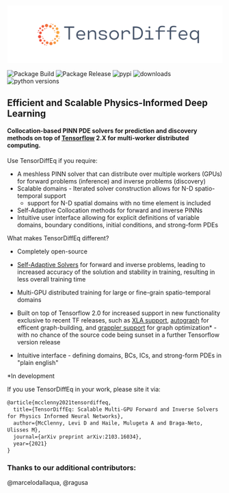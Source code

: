 
![TensorDiffEq logo](tdq-banner.png)


![Package Build](https://github.com/tensordiffeq/TensorDiffEq/workflows/Package%20Build/badge.svg)
![Package Release](https://github.com/tensordiffeq/TensorDiffEq/workflows/Package%20Release/badge.svg)
![pypi](https://img.shields.io/pypi/v/tensordiffeq)
![downloads](https://img.shields.io/pypi/dm/tensordiffeq)
![python versions](https://img.shields.io/pypi/pyversions/tensordiffeq)

## Efficient and Scalable Physics-Informed Deep Learning

#### Collocation-based PINN PDE solvers for prediction and discovery methods on top of [Tensorflow](https://github.com/tensorflow/tensorflow) 2.X for multi-worker distributed computing. 

Use TensorDiffEq if you require:
- A meshless PINN solver that can distribute over multiple workers (GPUs) for
  forward problems (inference) and inverse problems (discovery)
- Scalable domains - Iterated solver construction allows for N-D spatio-temporal support
  - support for N-D spatial domains with no time element is included
- Self-Adaptive Collocation methods for forward and inverse PINNs
- Intuitive user interface allowing for explicit definitions of variable domains, 
  boundary conditions, initial conditions, and strong-form PDEs 


What makes TensorDiffEq different?
- Completely open-source
- [Self-Adaptive Solvers](https://arxiv.org/abs/2009.04544) for forward and inverse problems, leading to increased accuracy of the solution and stability in training, resulting in 
  less overall training time 
- Multi-GPU distributed training for large or fine-grain spatio-temporal domains
- Built on top of Tensorflow 2.0 for increased support in new functionality exclusive to recent TF releases, such as [XLA support](https://www.tensorflow.org/xla), 
[autograph](https://blog.tensorflow.org/2018/07/autograph-converts-python-into-tensorflow-graphs.html) for efficent graph-building, and [grappler support](https://www.tensorflow.org/guide/graph_optimization)
  for graph optimization* - with no chance of the source code being sunset in a further Tensorflow version release
  
- Intuitive interface - defining domains, BCs, ICs, and strong-form PDEs in "plain english"
  

*In development

If you use TensorDiffEq in your work, please site it via:

```code
@article{mcclenny2021tensordiffeq,
  title={TensorDiffEq: Scalable Multi-GPU Forward and Inverse Solvers for Physics Informed Neural Networks},
  author={McClenny, Levi D and Haile, Mulugeta A and Braga-Neto, Ulisses M},
  journal={arXiv preprint arXiv:2103.16034},
  year={2021}
}
```

### Thanks to our additional contributors: 
@marcelodallaqua, @ragusa
